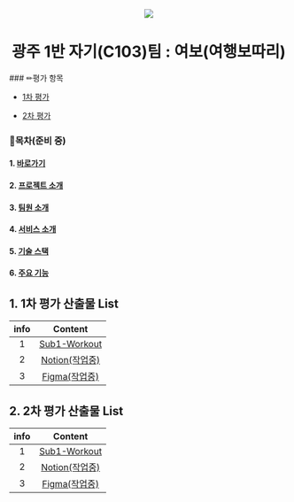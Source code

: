 <div align="center">
<img src="https://user-images.githubusercontent.com/97590478/190543519-98f9fa6f-c8b3-43cc-b44d-3b1abf1709b1.png">
<h1>광주 1반 자기(C103)팀 : 여보(여행보따리)</h1>
</div>
### ✏평가 항목

- [1차 평가](#1차-평가-산출물-list)

- [2차 평가](#2차-평가-산출물-list)




### 📑목차(준비 중)

#### 1. [바로가기](#바로가기)

#### 2. [프로젝트 소개](#프로젝트-소개)

#### 3. [팀원 소개](#팀원-소개)

#### 4. [서비스 소개](#서비스-소개)

#### 5. [기술 스택](#기술-스택)

#### 6. [주요 기능](#주요-기능)





## 1. 1차 평가 산출물 List
| <div align="center">info</div> | <div align="center">Content</div>                            |
| ------------------------------ | ------------------------------------------------------------- |
| <div align="center">1</div>    | <div align="center">[Sub1-Workout](https://lab.ssafy.com/s07-bigdata-recom-sub1/S07P21C103/-/tree/main/Sub1_README)</div>                 |
| <div align="center">2</div>    | <div align="center">[Notion(작업중)](https://wide-daisy-530.notion.site/C103-0c174c0e035f4504baef1e07cf68d028)
| <div align="center">3</div>    | <div align="center">[Figma(작업중)](https://www.figma.com/file/73DvPv5QBgrfGDQr7cU46N/Yeobo?node-id=0%3A1)




## 2. 2차 평가 산출물 List


| <div align="center">info</div> | <div align="center">Content</div>                            |
| ------------------------------ | ------------------------------------------------------------- |
| <div align="center">1</div>    | <div align="center">[Sub1-Workout](https://lab.ssafy.com/s07-bigdata-recom-sub1/S07P21C103/-/tree/main/Sub1_README)</div>                 |
| <div align="center">2</div>    | <div align="center">[Notion(작업중)](https://wide-daisy-530.notion.site/C103-0c174c0e035f4504baef1e07cf68d028)
| <div align="center">3</div>    | <div align="center">[Figma(작업중)](https://www.figma.com/file/73DvPv5QBgrfGDQr7cU46N/Yeobo?node-id=0%3A1)
